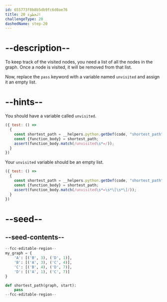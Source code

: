 ```yaml
---
id: 655773f8b8b5db9fc6d0ae76
title: الخطوة 20
challengeType: 20
dashedName: step-20
---
```


# --description--

To keep track of the visited nodes, you need a list of all the nodes in the graph. Once a node is visited, it will be removed from that list.

Now, replace the `pass` keyword with a variable named `unvisited` and assign it an empty list.

# --hints--

You should have a variable called `unvisited`.

```js
({ test: () =>
  {
    const shortest_path = __helpers.python.getDef(code, "shortest_path");
    const {function_body} = shortest_path;    
    assert(function_body.match(/unvisited\s*=/));
  }
})
```

Your `unvisited` variable should be an empty list.

```js
({ test: () =>
  {
    const shortest_path = __helpers.python.getDef(code, "shortest_path");
    const {function_body} = shortest_path;    
    assert(function_body.match(/unvisited\s*=\s*\[\s*\]/));
  }
})
```

# --seed--

## --seed-contents--

```py
--fcc-editable-region--
my_graph = {
    'A': [('B', 3), ('D', 1)],
    'B': [('A', 3), ('C', 4)],
    'C': [('B', 4), ('D', 7)],
    'D': [('A', 1), ('C', 7)]
}

def shortest_path(graph, start):
    pass
--fcc-editable-region--
```
